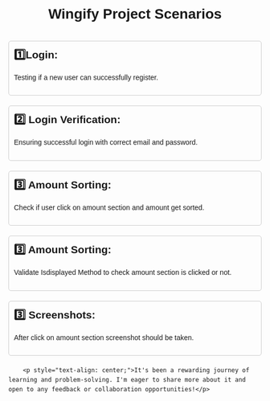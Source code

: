 <!DOCTYPE html>
<html lang="en">
<head>
   
   
</head>
<body style="font-family: Arial, sans-serif; line-height: 1.6; margin: 0; padding: 20px;">
    <div style="max-width: 800px; margin: auto;">
        <h1 style="text-align: center; margin-bottom: 30px;">Wingify Project Scenarios</h1>
        <ul style="list-style: none; padding: 0;">
            <li style="margin-bottom: 20px; border: 1px solid #ccc; border-radius: 5px; padding: 10px;">
                <h2 style="margin-top: 0;">1️⃣Login:</h2>
                <p>Testing if a new user can successfully register.</p>
            </li>
            <li style="margin-bottom: 20px; border: 1px solid #ccc; border-radius: 5px; padding: 10px;">
                <h2 style="margin-top: 0;">2️⃣ Login Verification:</h2>
                <p>Ensuring successful login with correct email and password. <p>
            </li>
            <li style="margin-bottom: 20px; border: 1px solid #ccc; border-radius: 5px; padding: 10px;">
                <h2 style="margin-top: 0;">3️⃣ Amount Sorting:</h2>
                <p>Check if user click on amount section and amount get sorted.</p>
            </li>
             <li style="margin-bottom: 20px; border: 1px solid #ccc; border-radius: 5px; padding: 10px;">
                <h2 style="margin-top: 0;">3️⃣ Amount Sorting:</h2>
                <p>Validate Isdisplayed Method to check amount section is clicked or not.</p>
            </li>
             <li style="margin-bottom: 20px; border: 1px solid #ccc; border-radius: 5px; padding: 10px;">
                <h2 style="margin-top: 0;">3️⃣ Screenshots:</h2>
                <p>After click on amount section screenshot should be taken.</p>
            </li>
        </ul>


          
         
        <p style="text-align: center;">It's been a rewarding journey of learning and problem-solving. I'm eager to share more about it and open to any feedback or collaboration opportunities!</p>
    
</body>
</html>
